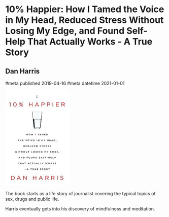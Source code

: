 # 10% Happier: How I Tamed the Voice in My Head, Reduced Stress Without Losing My Edge, and Found Self-Help That Actually Works - A True Story
## Dan Harris
#meta published 2019-04-16
#meta datetime 2021-01-01

![10% Happier: How I Tamed the Voice in My Head, Reduced Stress Without Losing My Edge, and Found Self-Help That Actually Works - A True Story](covers/10-percent-happier.jpg)

The book starts as a life story of journalist covering the typical topics of sex, drugs and public life.

Harris eventually gets into his discovery of mindfulness and meditation.